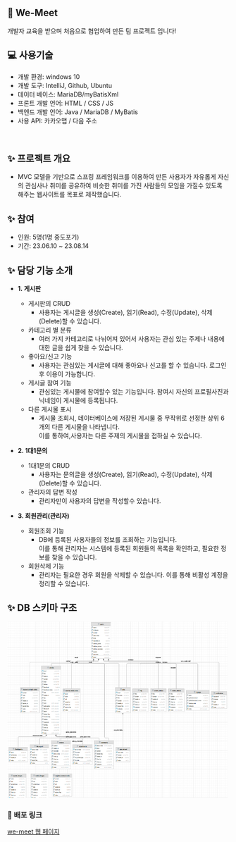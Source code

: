 
## 👋 We-Meet
개발자 교육을 받으며 처음으로 협업하여 만든 팀 프로젝트 입니다!
<br>

## ‍💻 사용기술
 - 개발 환경: windows 10
 - 개발 도구: IntelliJ, Github, Ubuntu
 - 데이터 베이스: MariaDB/myBatisXml
 - 프론트 개발 언어: HTML / CSS / JS
 - 백엔드 개발 언어: Java / MariaDB / MyBatis
 - 사용 API: 카카오맵 / 다음 주소
<br>

## ✨ 프로젝트 개요
- MVC 모델을 기반으로 스프링 프레임워크를 이용하여 만든 사용자가 자유롭게 자신의 관심사나 취미를 공유하여 비슷한 취미를 가진 사람들의 모임을 가질수 있도록 해주는 웹사이트를 목표로 제작했습니다.

## ✨ 참여
- 인원: 5명(1명 중도포기)
- 기간: 23.06.10 ~ 23.08.14

## ✨ 담당 기능 소개

- <b>1. 게시판</b>
  - 게시판의 CRUD
    - 사용자는 게시글을 생성(Create), 읽기(Read), 수정(Update), 삭제(Delete)할 수 있습니다.
  - 카테고리 별 분류
    - 여러 가지 카테고리로 나뉘어져 있어서 사용자는 관심 있는 주제나 내용에 대한 글을 쉽게 찾을 수 있습니다.
  - 좋아요/신고 기능
    - 사용자는 관심있는 게시글에 대해 좋아요나 신고를 할 수 있습니다. 로그인후 이용이 가능합니다.
  - 게시글 참여 기능
    - 관심있는 게시물에 참여할수 있는 기능입니다. 참여시 자신의 프로필사진과 닉네임이 게시물에 등록됩니다.
  - 다른 게시물 표시
    - 게시물 조회시, 데이터베이스에 저장된 게시물 중 무작위로 선정한 상위 6개의 다른 게시물을 나타냅니다.<br>
      이를 통하여,사용자는 다른 주제의 게시물을 접하실 수 있습니다.
    
    
- <b>2. 1대1문의</b>
  - 1대1문의 CRUD
    - 사용자는 문의글을 생성(Create), 읽기(Read), 수정(Update), 삭제(Delete)할 수 있습니다.
  - 관리자의 답변 작성
    - 관리자만이 사용자의 답변을 작성할수 있습니다.
  
  

- <b>3. 회원관리(관리자)</b>
  - 회원조회 기능
    - DB에 등록된 사용자들의 정보를 조회하는 기능입니다. <br>이를 통해 관리자는 시스템에 등록된 회원들의 목록을 확인하고, 필요한 정보를 찾을 수 있습니다.
  - 회원삭제 기능
    - 관리자는 필요한 경우 회원을 삭제할 수 있습니다. 이를 통해 비활성 계정을 정리할 수 있습니다.

## ✨ DB 스키마 구조
<img width="500" height="400" src="./ProjectWeMeet/src/main/resources/static/resources/images/ReadMe/schema.png">

### 🔗 배포 링크
<a href="https://wemeet.minbumkim.com/" target="_blank">we-meet 웹 페이지</a>

